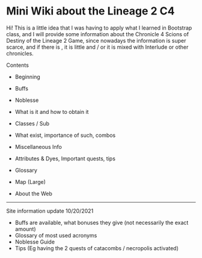 # Mini Wiki about the Lineage 2 C4

Hi! This is a little idea that I was having to apply what I learned in Bootstrap class, and I will provide some information about the Chronicle 4 Scions of Destiny of the Lineage 2 Game, since nowadays the information is super scarce, and if there is , it is little and / or it is mixed with Interlude or other chronicles.

Contents

* Beginning

* Buffs

* Noblesse

* What is it and how to obtain it

* Classes / Sub

* What exist, importance of such, combos

* Miscellaneous Info

* Attributes & Dyes, Important quests, tips

* Glossary

* Map (Large)

* About the Web


___________________________

Site information update 10/20/2021
- Buffs are available, what bonuses they give (not necessarily the exact amount)
- Glossary of most used acronyms
- Noblesse Guide
- Tips (Eg having the 2 quests of catacombs / necropolis activated)
